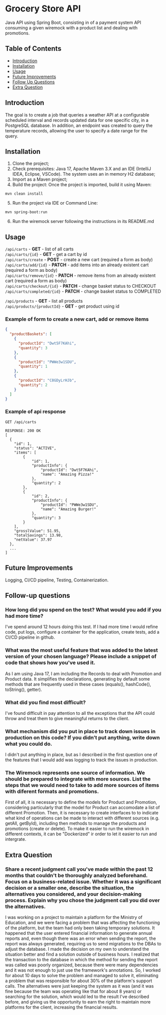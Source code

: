 # Grocery Store API

Java API using Spring Boot, consisting in of a payment system API consuming a given wiremock with a product list and dealing with promotions.

## Table of Contents

- [Introduction](#introduction)
- [Installation](#installation)
- [Usage](#usage)
- [Future Improvements](#future-improvements)
- [Follow Up Questions](#follow-up-questions)
- [Extra Question](#extra-question)

## Introduction

The goal is to create a job that queries a weather API at a configurable scheduled interval and records updated data for one specific city, in a PostgreSQL database. In addition, an endpoint was created to query the temperature records, allowing the user to specify a date range for the query.

## Installation

1. Clone the project;
2. Check prerequisites: Java 17, Apache Maven 3.X and an IDE (IntelliJ IDEA, Eclipse, VSCode). The system uses an in memory H2 database;
3. Import as a Maven project;
4. Build the project: Once the project is imported, build it using Maven:
<!-- -->
    mvn clean install

5. Run the project via IDE or Command Line:
<!-- -->
    mvn spring-boot:run

6. Run the wiremock server following the instructions in its README.md

## Usage

```/api/carts``` - **GET** - list of all carts\
```/api/carts/{id}``` - **GET** - get a cart by id<br>
```/api/carts/create``` - **POST** - create a new cart (required a form as body)\
```/api/carts/add/{id}``` - **PATCH** - add items into an already existent cart (required a form as body)\
```/api/carts/remove/{id}``` - **PATCH** - remove items from an already existent cart (required a form as body)\
```/api/carts/checkout/{id}``` - **PATCH** - change basket status to CHECKOUT\
```/api/carts/completed/{id}``` - **PATCH** - change basket status to COMPLETED

```/api/products``` - **GET** - list all products\
```/api/products/{productId}``` - **GET** - get product using id<br>

### Example of form to create a new cart, add or remove items

```json
{
  "productBaskets": [
    {
      "productId": "Dwt5F7KAhi",
      "quantity": 3
    },
    {
      "productId": "PWWe3w1SDU",
      "quantity": 1
    },
    {
      "productId": "C8GDyLrHJb",
      "quantity": 2
    }
  ]
} 
```

### Example of api response

<!-- -->
    GET /api/carts

    RESPONSE: 200 OK
    [
      {
        "id": 1,
        "status": "ACTIVE",
        "items": [
            {
                "id": 1,
                "productInfo": {
                    "productId": "Dwt5F7KAhi",
                    "name": "Amazing Pizza!"
                },
                "quantity": 2
            },
            {
                "id": 2,
                "productInfo": {
                    "productId": "PWWe3w1SDU",
                    "name": "Amazing Burger!"
                },
                "quantity": 3
            }
        ],
        "grosslValue": 51.95,
        "totalSavings": 13.98,
        "netValue": 37.97
      },
      ...
    ]

## Future Improvements
Logging, CI/CD pipeline, Testing, Containerization. 

## Follow-up questions
### How long did you spend on the test? What would you add if you had more time?
I've spend around 12 hours doing this test. If I had more time I would refine code, put logs, configure a container for the application, create tests, add a CI/CD pipeline in github.

### What was the most useful feature that was added to the latest version of your chosen language? Please include a snippet of code that shows how you've used it.
As I am using Java 17, I am including the Records to deal with Promotion and Product data. It simplifies the declarations, generating by default some methods that are frequently used in these cases (equals(), hashCode(), toString(), getter).

### What did you find most difficult?
I've found difficult in pay attention to all the exceptions that the API could throw and treat them to give meaningful returns to the client.

### What mechanism did you put in place to track down issues in production on this code? If you didn’t put anything, write down what you could do.
I didn't put anything in place, but as I described in the first question one of the features that I would add was logging to track the issues in production.

###  The Wiremock represents one source of information. We should be prepared to integrate with more sources. List the steps that we would need to take to add more sources of items with diferent formats and promotions.
First of all, it is necessary to define the models for Product and Promotion, considering particularly that the model for Product can accomodate a list of different Promotion. Then, it is necessary to create interfaces to to indicate what kind of operations can be made to interact with different sources (e.g. getAll, getById), including then methods to manage the products and promotions (create or delete). To make it easier to run the wiremock in different contexts, it can be "Dockerized" ir order to let it easier to run and intergrate. 

## Extra Question

### Share a recent judgment call you've made within the past 12 months that couldn't be thoroughly analyzed beforehand. Focus on a business-related issue. Whether it was a significant decision or a smaller one, describe the situation, the alternatives you considered, and your decision-making process. Explain why you chose the judgment call you did over the alternatives.
I was working on a project to maintain a platform for the Ministry of Education, and we were facing a problem that was affecting the functioning of the platform, but the team had only been taking temporary solutions. It happened that the user entered financial information to generate annual reports and, even though there was an error when sending the report, the report was always generated, requiring us to send migrations to the DBAs to adjust the database. I made the decision on my own to understand the situation better and find a solution outside of business hours. I realized that the transaction to the database in which the method for sending the report was called was poorly organized, because there were many dependencies and it was not enough to just use the framework's annotations. So, I worked for about 10 days to solve the problem and managed to solve it, eliminating a problem that was responsible for about 30% of the platform's support calls. The alternatives were just keeping the system as it was (and it was fine because the team was operating like that for about 8 years) or searching for the solution, which would led to the result I've described before, and giving us the opportunity to earn the right to maintain more platforms for the client, increasing the financial results.
